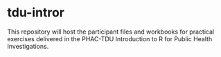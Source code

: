 # tdu-intror

This repository will host the participant files and workbooks for practical exercises delivered in the PHAC-TDU Introduction to R for Public Health Investigations. 
